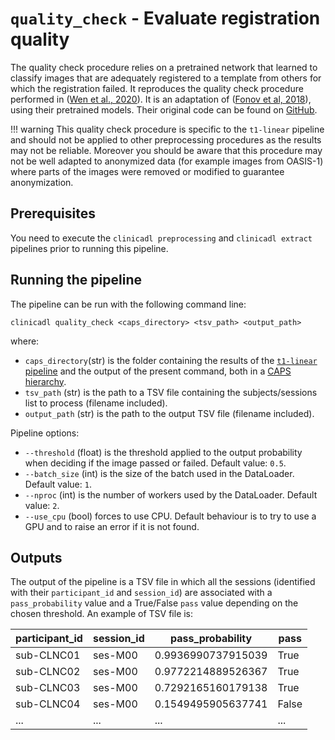 # `quality_check` - Evaluate registration quality

The quality check procedure relies on a pretrained network that learned to classify images 
that are adequately registered to a template from others for which the registration failed. 
It reproduces the quality check procedure performed in ([Wen et al., 2020](https://doi.org/10.1016/j.media.2020.101694)). 
It is an adaptation of ([Fonov et al, 2018](https://www.biorxiv.org/content/10.1101/303487v1)), using their pretrained models. 
Their original code can be found on [GitHub](https://github.com/vfonov/deep-qc).

!!! warning
    This quality check procedure is specific to the `t1-linear` pipeline and should not be applied 
    to other preprocessing procedures as the results may not be reliable.
    Moreover you should be aware that this procedure may not be well adapted to anonymized data 
    (for example images from OASIS-1) where parts of the images were removed or modified to guarantee anonymization.


## Prerequisites
You need to execute the `clinicadl preprocessing` and `clinicadl extract` pipelines prior to running this pipeline.

## Running the pipeline
The pipeline can be run with the following command line:
```
clinicadl quality_check <caps_directory> <tsv_path> <output_path>
```
where:

- `caps_directory`(str) is the folder containing the results of the [`t1-linear` pipeline](./Run/T1_Linear.md) 
and the output of the present command, both in a [CAPS hierarchy](http://www.clinica.run/doc/CAPS/Introduction).
- `tsv_path` (str) is the path to a TSV file containing the subjects/sessions list to process (filename included).
- `output_path` (str) is the path to the output TSV file (filename included).


Pipeline options:

- `--threshold` (float) is the threshold applied to the output probability when deciding if the image passed or failed. 
Default value: `0.5`.
- `--batch_size` (int) is the size of the batch used in the DataLoader. Default value: `1`.
- `--nproc` (int) is the number of workers used by the DataLoader. Default value: `2`.
- `--use_cpu` (bool) forces to use CPU. Default behaviour is to try to use a GPU and to raise an error if it is not found.

## Outputs

The output of the pipeline is a TSV file in which all the sessions (identified with their `participant_id` and `session_id`) 
are associated with a `pass_probability` value and a True/False `pass` value depending on the chosen threshold. 
An example of TSV file is:

| **participant_id** | **session_id** | **pass_probability**   | **pass**  |
|--------------------|----------------|------------------------|-----------|
| sub-CLNC01         | ses-M00        | 0.9936990737915039     | True      |
| sub-CLNC02         | ses-M00        | 0.9772214889526367     | True      |
| sub-CLNC03         | ses-M00        | 0.7292165160179138     | True      |
| sub-CLNC04         | ses-M00        | 0.1549495905637741     | False     |
| ...                |  ...           |  ...                   |  ...      |

